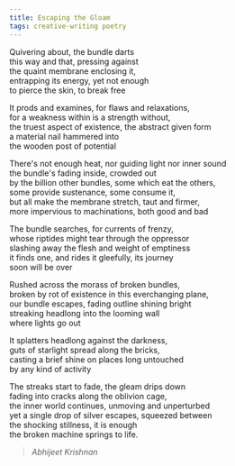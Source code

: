 ```yaml
---
title: Escaping the Gloam
tags: creative-writing poetry  
---
```


Quivering about, the bundle darts  
this way and that, pressing against  
the quaint membrane enclosing it,  
entrapping its energy, yet not enough  
to pierce the skin, to break free  

It prods and examines, for flaws and relaxations,  
for a weakness within is a strength without,  
the truest aspect of existence, the abstract given form  
a material nail hammered into  
the wooden post of potential  

There's not enough heat, nor guiding light nor inner sound  
the bundle's fading inside, crowded out  
by the billion other bundles, some which eat the others,  
some provide sustenance, some consume it,  
but all make the membrane stretch, taut and firmer,  
more impervious to machinations, both good and bad  

The bundle searches, for currents of frenzy,  
whose riptides might tear through the oppressor  
slashing away the flesh and weight of emptiness  
it finds one, and rides it gleefully, its journey  
soon will be over  

Rushed across the morass of broken bundles,  
broken by rot of existence in this everchanging plane,  
our bundle escapes, fading outline shining bright  
streaking headlong into the looming wall  
where lights go out  

It splatters headlong against the darkness,  
guts of starlight spread along the bricks,  
casting a brief shine on places long untouched  
by any kind of activity  

The streaks start to fade, the gleam drips down  
fading into cracks along the oblivion cage,  
the inner world continues, unmoving and unperturbed  
yet a single drop of silver escapes, squeezed between  
the shocking stillness, it is enough  
the broken machine springs to life.  

> <cite>Abhijeet Krishnan</cite>
